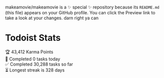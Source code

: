 makeamovie/makeamovie is a ✨ special ✨ repository because its `README.md` (this file) appears on your GitHub profile.
You can click the Preview link to take a look at your changes. darn right ya can

# Todoist Stats

<!-- TODO-IST:START -->
🏆  43,412 Karma Points           
🌸  Completed 0 tasks today           
✅  Completed 30,288 tasks so far           
⏳  Longest streak is 328 days
<!-- TODO-IST:END -->